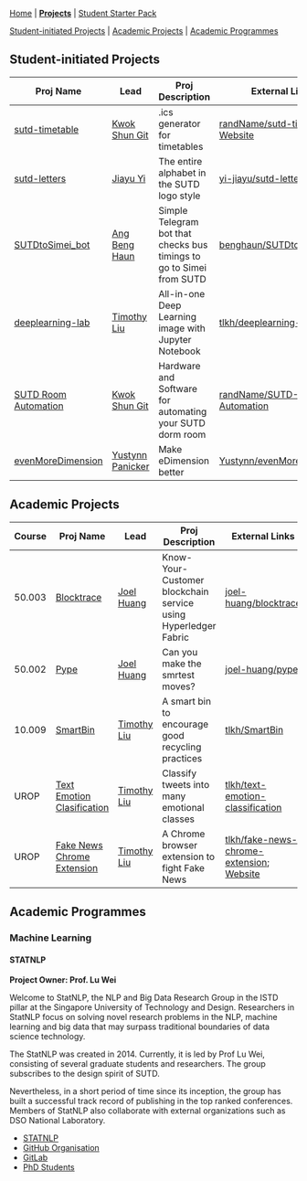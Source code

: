 [Home](https://opensutd.github.io/) | [**Projects**](projects.md) | [Student Starter Pack](starter-pack.md)

[Student-initiated Projects](#student-initiated-projects) | [Academic Projects](#academic-projects) | [Academic Programmes](#academic-programmes)

## Student-initiated Projects

Proj Name | Lead | Proj Description | External Links
--------- | ---------- | ------------------- | --------------
[sutd-timetable](https://github.com/OpenSUTD/sutd-timetable) | [Kwok Shun Git](https://github.com/randName) | .ics generator for timetables | [randName/sutd-timetable](https://github.com/randName/sutd-timetable); [Website](http://sutd-timetable.herokuapp.com/)
[sutd-letters](https://github.com/OpenSUTD/sutd-letters) | [Jiayu Yi](https://github.com/yi-jiayu/) | The entire alphabet in the SUTD logo style | [yi-jiayu/sutd-letters](https://github.com/yi-jiayu/sutd-letters)
[SUTDtoSimei_bot](https://github.com/OpenSUTD/SUTDtoSimei_bot) | [Ang Beng Haun](https://github.com/benghaun) | Simple Telegram bot that checks bus timings to go to Simei from SUTD | [benghaun/SUTDtoSimei_bot](https://github.com/benghaun/SUTDtoSimei_bot)
[deeplearning-lab](https://github.com/OpenSUTD/deeplearning-lab) | [Timothy Liu](https://github.com/tlkh) | All-in-one Deep Learning image with Jupyter Notebook | [tlkh/deeplearning-lab](https://github.com/tlkh/deeplearning-lab)
[SUTD Room Automation](https://github.com/OpenSUTD/SUTD-Room-Automation) | [Kwok Shun Git](https://github.com/randName) | Hardware and Software for automating your SUTD dorm room | [randName/SUTD-Room-Automation](https://github.com/randName/SUTD-Room-Automation)
[evenMoreDimension](https://github.com/OpenSUTD/evenMoreDimension) | [Yustynn Panicker](https://github.com/Yustynn) | Make eDimension better | [Yustynn/evenMoreDimension](https://github.com/Yustynn/evenMoreDimension)

## Academic Projects

Course | Proj Name | Lead | Proj Description | External Links
------ | --------- | ---------- | ------------------- | --------------
50.003 | [Blocktrace](https://github.com/OpenSUTD/blocktrace) | [Joel Huang](https://github.com/joel-huang) | Know-Your-Customer blockchain service using Hyperledger Fabric | [joel-huang/blocktrace](https://github.com/joel-huang/blocktrace)
50.002 | [Pype](https://github.com/OpenSUTD/pype) | [Joel Huang](https://github.com/joel-huang) | Can you make the smrtest moves? | [joel-huang/pype](https://github.com/joel-huang/pype)
10.009 | [SmartBin](https://github.com/OpenSUTD/SmartBin) | [Timothy Liu](https://github.com/tlkh) | A smart bin to encourage good recycling practices | [tlkh/SmartBin](https://github.com/tlkh/SmartBin)
UROP | [Text Emotion Clasification](https://github.com/OpenSUTD/text-emotion-classification) | [Timothy Liu](https://github.com/tlkh) | Classify tweets into many emotional classes | [tlkh/text-emotion-classification](https://github.com/tlkh/text-emotion-classification)
UROP | [Fake News Chrome Extension](https://github.com/OpenSUTD/fake-news-chrome-extension) | [Timothy Liu](https://github.com/tlkh) | A Chrome browser extension to fight Fake News | [tlkh/fake-news-chrome-extension](https://github.com/tlkh/fake-news-chrome-extension); [Website](https://tlkh.github.io/fake-news-chrome-extension/)


## Academic Programmes

### Machine Learning

#### STATNLP

**Project Owner: Prof. Lu Wei**

Welcome to StatNLP, the NLP and Big Data Research Group in the ISTD pillar at the Singapore University of Technology and Design. Researchers in StatNLP focus on solving novel research problems in the NLP, machine learning and big data that may surpass traditional boundaries of data science technology.

The StatNLP was created in 2014. Currently, it is led by Prof Lu Wei, consisting of several graduate students and researchers. The group subscribes to the design spirit of SUTD.

Nevertheless, in a short period of time since its inception, the group has built a successful track record of publishing in the top ranked conferences. Members of StatNLP also collaborate with external organizations such as DSO National Laboratory.

* [STATNLP](http://www.statnlp.org/)
* [GitHub Organisation](https://github.com/sutd-statnlp)
* [GitLab](https://gitlab.com/sutd_nlp/statnlp-core)
* [PhD Students](https://github.com/SUTDNLP)
